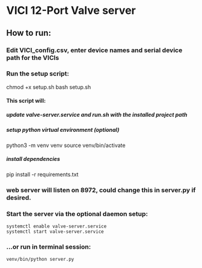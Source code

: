 # VICI 12-Port Valve server 

## How to run: 

### Edit VICI_config.csv, enter device names and serial device path for the VICIs 

### Run the setup script:
chmod +x setup.sh 
bash setup.sh 

#### This script will: 

##### update valve-server.service and run.sh with the installed project path

##### setup python virtual environment (optional) 
python3 -m venv venv 
source venv/bin/activate

##### install dependencies 
pip install -r requirements.txt 



### web server will listen on 8972, could change this in server.py if desired.


### Start the server via the optional daemon setup: 
    systemctl enable valve-server.service 
    systemctl start valve-server.service

### ...or run in terminal session: 
    venv/bin/python server.py 
